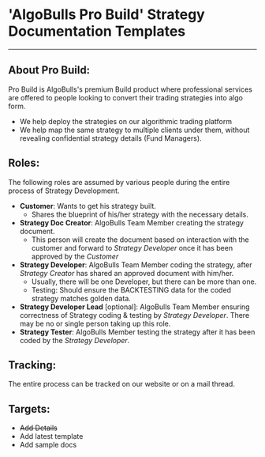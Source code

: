 # 'AlgoBulls Pro Build' Strategy Documentation Templates

-----

## About Pro Build:
Pro Build is AlgoBulls's premium Build product where professional services are offered to people looking to convert their trading strategies into algo form. 
- We help deploy the strategies on our algorithmic trading platform
- We help map the same strategy to multiple clients under them, without revealing confidential strategy details (Fund Managers).



## Roles: 

The following roles are assumed by various people during the entire process of Strategy Development.


- **Customer**: Wants to get his strategy built. 
  - Shares the blueprint of his/her strategy with the necessary details.
- **Strategy Doc Creator**: AlgoBulls Team Member creating the strategy document. 
  - This person will create the document based on interaction with the customer and forward to *Strategy Developer* once it has been approved by the *Customer*
- **Strategy Developer**: AlgoBulls Team Member coding the strategy, after *Strategy Creator* has shared an approved document with him/her. 
  - Usually, there will be one Developer, but there can be more than one. 
  - Testing: Should ensure the BACKTESTING data for the coded strategy matches golden data. 
- **Strategy Developer Lead** [optional]: AlgoBulls Team Member ensuring correctness of Strategy coding & testing by *Strategy Developer*. There may be no or single person taking up this role.
- **Strategy Tester**: AlgoBulls Member testing the strategy after it has been coded by the *Strategy Developer*.


## Tracking: 

The entire process can be tracked on our website or on a mail thread.


## Targets:

- ~~Add Details~~
- Add latest template
- Add sample docs
